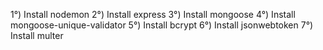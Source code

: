 1°) Install nodemon
2°) Install express
3°) Install mongoose
4°) Install mongoose-unique-validator
5°) Install bcrypt
6°) Install jsonwebtoken
7°) Install multer